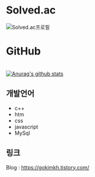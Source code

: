 # Solved.ac <br>
![Solved.ac프로필](http://mazassumnida.wtf/api/v2/generate_badge?boj=gokimkq123)
# GitHub 
<br> [![Anurag's github stats](https://github-readme-stats.vercel.app/api?username=gokimkq123&show_icons=true&theme=dark)](https://github.com/gokimkq123)


## 개발언어
* c++
* htm
* css
* javascript
* MySql

## 링크
Blog : https://gokimkh.tistory.com/
